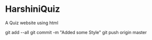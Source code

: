 # HarshiniQuiz
A Quiz website using html

git add --all
git commit -m "Added some Style"
git push origin master
